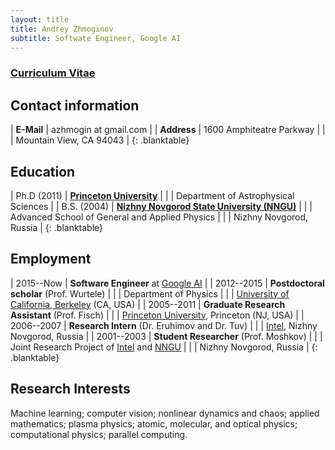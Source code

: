 ```yaml
---
layout: title
title: Andrey Zhmoginov
subtitle: Softwate Engineer, Google AI
---
```


### [Curriculum Vitae](/public/docs/cv.pdf)

## Contact information

| **E-Mail**      | azhmogin at gmail.com     |
| **Address**     | 1600 Amphiteatre Parkway  |
|                 | Mountain View, CA 94043   |
{: .blanktable}

## Education

| Ph.D (2011)   | **[Princeton University](http://www.princeton.edu/main/)**               |
|               | Department of Astrophysical Sciences                                     |
| B.S. (2004)   | **[Nizhny Novgorod State University (NNGU)](http://www.unn.ru/eng/)**    |
|               | Advanced School of General and Applied Physics                           |
|               | Nizhny Novgorod, Russia                                                  |
{: .blanktable}

## Employment

| 2015--Now        | **Software Engineer** at [Google AI](https://ai.google/)   |
| 2012--2015       | **Postdoctoral scholar** (Prof. Wurtele)                   |
|                  | Department of Physics                                      |
|                  | [University of California, Berkeley](http://www.berkeley.edu/index.html) (CA, USA) |
| 2005--2011       | **Graduate Research Assistant** (Prof. Fisch)              |
|                  | [Princeton University](http://www.princeton.edu/main/), Princeton (NJ, USA) |
| 2006--2007       | **Research Intern** (Dr. Eruhimov and Dr. Tuv)             |
|                  | [Intel](http://www.intel.com/content/www/us/en/jobs/locations/russia/sites/nizhny.html), Nizhny Novgorod, Russia |
| 2001--2003       | **Student Researcher** (Prof. Moshkov)                     |
|                  | Joint Research Project of [Intel](http://www.intel.com/content/www/us/en/jobs/locations/russia/sites/nizhny.html) and [NNGU](http://www.unn.ru/eng/) |
|                  | Nizhny Novgorod, Russia                                    |
{: .blanktable}

## Research Interests

Machine learning; computer vision; nonlinear dynamics and chaos; applied mathematics; plasma physics; atomic, molecular, and optical physics; computational physics; parallel computing.
